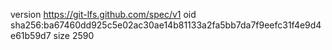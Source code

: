 version https://git-lfs.github.com/spec/v1
oid sha256:ba67460dd925c5e02ac30ae14b81133a2fa5bb7da7f9eefc31f4e9d4e61b59d7
size 2590
